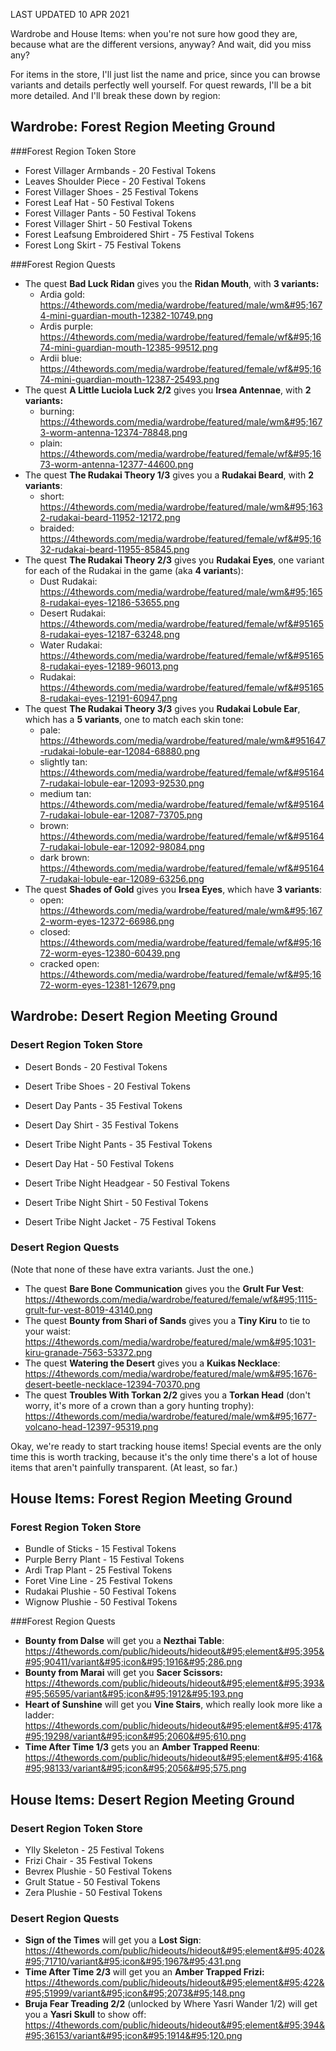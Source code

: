 LAST UPDATED 10 APR 2021

Wardrobe and House Items: when you're not sure how good they are, because what are the different versions, anyway? And wait, did you miss any?

For items in the store, I'll just list the name and price, since you can browse variants and details perfectly well yourself. For quest rewards, I'll be a bit more detailed. And I'll break these down by region:

## Wardrobe: Forest Region Meeting Ground

###Forest Region Token Store

- Forest Villager Armbands - 20 Festival Tokens
- Leaves Shoulder Piece - 20 Festival Tokens
- Forest Villager Shoes - 25 Festival Tokens
- Forest Leaf Hat - 50 Festival Tokens
- Forest Villager Pants - 50 Festival Tokens
- Forest Villager Shirt - 50 Festival Tokens
- Forest Leafsung Embroidered Shirt - 75 Festival Tokens
- Forest Long Skirt - 75 Festival Tokens 

###Forest Region Quests

- The quest **Bad Luck Ridan** gives you the **Ridan Mouth**, with **3 variants:**
  - Ardia gold:  https://4thewords.com/media/wardrobe/featured/male/wm&#95;1674-mini-guardian-mouth-12382-10749.png
  - Ardis purple: https://4thewords.com/media/wardrobe/featured/female/wf&#95;1674-mini-guardian-mouth-12385-99512.png
  - Ardii blue: https://4thewords.com/media/wardrobe/featured/female/wf&#95;1674-mini-guardian-mouth-12387-25493.png
- The quest **A Little Luciola Luck 2/2** gives you **Irsea Antennae**, with **2 variants:**
  - burning: https://4thewords.com/media/wardrobe/featured/male/wm&#95;1673-worm-antenna-12374-78848.png
  - plain: https://4thewords.com/media/wardrobe/featured/female/wf&#95;1673-worm-antenna-12377-44600.png
- The quest **The Rudakai Theory 1/3** gives you a **Rudakai Beard**, with **2 variants**:
  - short: https://4thewords.com/media/wardrobe/featured/male/wm&#95;1632-rudakai-beard-11952-12172.png
  - braided: https://4thewords.com/media/wardrobe/featured/female/wf&#95;1632-rudakai-beard-11955-85845.png
- The quest **The Rudakai Theory 2/3** gives you **Rudakai Eyes**, one variant for each of the Rudakai in the game (aka **4 variant**s):
  - Dust Rudakai: https://4thewords.com/media/wardrobe/featured/male/wm&#95;1658-rudakai-eyes-12186-53655.png
  - Desert Rudakai: https://4thewords.com/media/wardrobe/featured/female/wf&#951658-rudakai-eyes-12187-63248.png
  - Water Rudakai: https://4thewords.com/media/wardrobe/featured/female/wf&#951658-rudakai-eyes-12189-96013.png
  - Rudakai: https://4thewords.com/media/wardrobe/featured/female/wf&#951658-rudakai-eyes-12191-60947.png
- The quest **The Rudakai Theory 3/3** gives you **Rudakai Lobule Ear**, which has a **5 variants**, one to match each skin tone:
  - pale: https://4thewords.com/media/wardrobe/featured/male/wm&#951647-rudakai-lobule-ear-12084-68880.png
  - slightly tan: https://4thewords.com/media/wardrobe/featured/female/wf&#951647-rudakai-lobule-ear-12093-92530.png
  - medium tan: https://4thewords.com/media/wardrobe/featured/female/wf&#951647-rudakai-lobule-ear-12087-73705.png
  - brown: https://4thewords.com/media/wardrobe/featured/female/wf&#951647-rudakai-lobule-ear-12092-98084.png
  - dark brown: https://4thewords.com/media/wardrobe/featured/female/wf&#951647-rudakai-lobule-ear-12089-63256.png
- The quest **Shades of Gold** gives you **Irsea Eyes**, which have **3 variants**:
  - open: https://4thewords.com/media/wardrobe/featured/male/wm&#95;1672-worm-eyes-12372-66986.png 
  - closed: https://4thewords.com/media/wardrobe/featured/female/wf&#95;1672-worm-eyes-12380-60439.png
  - cracked open: https://4thewords.com/media/wardrobe/featured/female/wf&#95;1672-worm-eyes-12381-12679.png 

## Wardrobe: Desert Region Meeting Ground

### Desert Region Token Store

- Desert Bonds - 20 Festival Tokens

- Desert Tribe Shoes - 20 Festival Tokens
- Desert Day Pants - 35 Festival Tokens
- Desert Day Shirt - 35 Festival Tokens
- Desert Tribe Night Pants - 35 Festival Tokens
- Desert Day Hat - 50 Festival Tokens
- Desert Tribe Night Headgear - 50 Festival Tokens
- Desert Tribe Night Shirt - 50 Festival Tokens
- Desert Tribe Night Jacket - 75 Festival Tokens

### Desert Region Quests

(Note that none of these have extra variants. Just the one.)

- The quest **Bare Bone Communication** gives you the **Grult Fur Vest**: https://4thewords.com/media/wardrobe/featured/female/wf&#95;1115-grult-fur-vest-8019-43140.png
- The quest **Bounty from Shari of Sands** gives you a **Tiny Kiru** to tie to your waist: https://4thewords.com/media/wardrobe/featured/male/wm&#95;1031-kiru-granade-7563-53372.png
- The quest **Watering the Desert** gives you a **Kuikas Necklace**: https://4thewords.com/media/wardrobe/featured/male/wm&#95;1676-desert-beetle-necklace-12394-70370.png 
- The quest **Troubles With Torkan 2/2** gives you a **Torkan Head** (don't worry, it's more of a crown than a gory hunting trophy): https://4thewords.com/media/wardrobe/featured/male/wm&#95;1677-volcano-head-12397-95319.png

Okay, we're ready to start tracking house items! Special events are the only time this is worth tracking, because it's the only time there's a lot of house items that aren't painfully transparent. (At least, so far.)

## House Items: Forest Region Meeting Ground

### Forest Region Token Store

- Bundle of Sticks - 15 Festival Tokens
- Purple Berry Plant - 15 Festival Tokens
- Ardi Trap Plant - 25 Festival Tokens
- Foret Vine Line - 25 Festival Tokens
- Rudakai Plushie - 50 Festival Tokens
- Wignow Plushie - 50 Festival Tokens

###Forest Region Quests

- **Bounty from Dalse** will get you a **Nezthai Table**: https://4thewords.com/public/hideouts/hideout&#95;element&#95;395&#95;90411/variant&#95;icon&#95;1916&#95;286.png
- **Bounty from Marai** will get you **Sacer Scissors:** https://4thewords.com/public/hideouts/hideout&#95;element&#95;393&#95;56595/variant&#95;icon&#95;1912&#95;193.png
- **Heart of Sunshine** will get you **Vine Stairs**, which really look more like a ladder: https://4thewords.com/public/hideouts/hideout&#95;element&#95;417&#95;19298/variant&#95;icon&#95;2060&#95;610.png
- **Time After Time 1/3** gets you an **Amber Trapped Reenu**: https://4thewords.com/public/hideouts/hideout&#95;element&#95;416&#95;98133/variant&#95;icon&#95;2056&#95;575.png

## House Items: Desert Region Meeting Ground

### Desert Region Token Store

- Ylly Skeleton - 25 Festival Tokens
- Frizi Chair - 35 Festival Tokens
- Bevrex Plushie - 50 Festival Tokens
- Grult Statue - 50 Festival Tokens
- Zera Plushie - 50 Festival Tokens

### Desert Region Quests

- **Sign of the Times** will get you a **Lost Sign**: https://4thewords.com/public/hideouts/hideout&#95;element&#95;402&#95;71710/variant&#95;icon&#95;1967&#95;431.png
- **Time After Time 2/3** will get you an **Amber Trapped Frizi:** https://4thewords.com/public/hideouts/hideout&#95;element&#95;422&#95;51999/variant&#95;icon&#95;2073&#95;148.png
- **Bruja Fear Treading 2/2** (unlocked by Where Yasri Wander 1/2) will get you a **Yasri Skull** to show off: https://4thewords.com/public/hideouts/hideout&#95;element&#95;394&#95;36153/variant&#95;icon&#95;1914&#95;120.png




